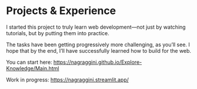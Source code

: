 # Projects & Experience


I started this project to truly learn web development—not just by watching tutorials, but by putting them into practice. 

The tasks have been getting progressively more challenging, as you’ll see. I hope that by the end, I’ll have successfully learned how to build for the web.

You can start here:
https://nagraggini.github.io/Explore-Knowledge/Main.html

Work in progress:
https://nagraggini.streamlit.app/


